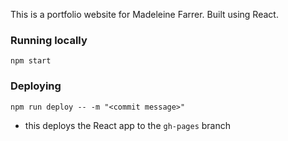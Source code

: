 This is a portfolio website for Madeleine Farrer. Built using React.

### Running locally
`npm start`

### Deploying 
`npm run deploy -- -m "<commit message>"`
- this deploys the React app to the `gh-pages` branch

